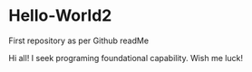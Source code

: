 # Hello-World2
First repository as per Github readMe 

Hi all!
I seek programing foundational capability.  Wish me luck!
